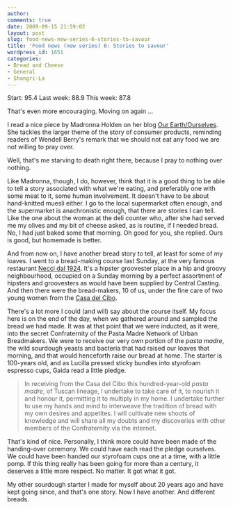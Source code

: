 ```yaml
---
author:
comments: true
date: 2009-09-15 21:59:02
layout: post
slug: food-news-new-series-6-stories-to-savour
title: 'Food news (new series) 6: Stories to savour'
wordpress_id: 1651
categories:
- Bread and Cheese
- General
- Shangri-La
---
```


Start: 95.4 Last week: 88.9 This week: 87.8

That's even more encouraging. Moving on again ...

I read a nice piece by Madronna Holden on her blog [Our Earth/Ourselves](http://holdenma.wordpress.com/2009/08/29/telling-the-stories-behind-consumer-products/). She tackles the larger theme of the story of consumer products, reminding readers of Wendell Berry's remark that we should not eat any food we are not willing to pray over.

Well, that's me starving to death right there, because I pray to nothing over nothing.

Like Madronna, though, I do, however, think that it is a good thing to be able to tell a story associated with what we're eating, and preferably one with some meat to it, some human involvement. It doesn't have to be about hand-knitted muesli either. I go to the local supermarket often enough, and the supermarket is anachronistic enough, that there are stories I can tell. Like the one about the woman at the deli counter who, after she had served me my olives and my bit of cheese asked, as is routine, if I needed bread. No, I had just baked some that morning. Oh good for you, she replied. Ours is good, but homemade is better.

And from now on, I have another bread story to tell, at least for some of my loaves. I went to a bread-making course last Sunday, at the very famous restaurant [Necci dal 1924](http://www.necci1924.com/site/). It's a hipster groovester place in a hip and groovy neighbourhood, occupied on a Sunday morning by a perfect assortment of hipsters and groovesters as would have been supplied by Central Casting. And then there were the bread-makers, 10 of us, under the fine care of two young women from the [Casa del Cibo](http://www.casadelcibo.over-blog.com/).

There's a lot more I could (and will) say about the course itself. My focus here is on the end of the day, when we gathered around and sampled the bread we had made. It was at that point that we were inducted, as it were, into the secret Confraternity of the Pasta Madre Network of Urban Breadmakers. We were to receive our very own portion of the _pasta madre_, the wild sourdough yeasts and bacteria that had raised our loaves that morning, and that would henceforth raise our bread at home. The starter is 100-years old, and as Lucilla pressed sticky bundles into styrofoam espresso cups, Gaida read a little pledge.

> 
  
> 
> In receiving from the Casa del Cibo this hundred-year-old _pasta madre_, of Tuscan lineage, I undertake to take care of it, to nourish it and honour it, permitting it to multiply in my home. I undertake further to use my hands and mind to interweave the tradition of bread with my own desires and appetites. I will cultivate new shoots of knowledge and will share all my doubts and my discoveries with other members of the Confraternity via the internet.
> 
> 

That's kind of nice. Personally, I think more could have been made of the handing-over ceremony. We could have each read the pledge ourselves. We could have been handed our styrofoam cups one at a time, with a little pomp. If this thing really has been going for more than a century, it deserves a little more respect. No matter. It got what it got.

My other sourdough starter I made for myself about 20 years ago and have kept going since, and that's one story. Now I have another. And different breads.



